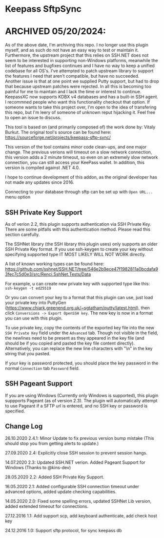 Keepass SftpSync
================

ARCHIVED 05/20/2024:
====================
As of the above date, I'm archiving this repo.  I no longer use this plugin myself, and as such do not have an easy way to test or maintain it.
Furthermore, the upstream project that this relies on SSH.NET does not seem to be interested in supporting non-Windows platforms, meanwhile the list of features and bugfixes continues
and I have no way to keep a unified codebase for all OS's.  I've attempted to patch upstream library to support the features I need that aren't compatible, but have no succeeded.  
Another issue is that at one point we supplied Putty support, but had to drop that because upstream patches were rejected.  In all this is becoming too painful for me to maintain
and I lack the time or interest to continue.  KeepassXC now supports KDBX v4 databases and has a built-in SSH agent.  I recommned people who want this functionality checkout that option.
If someone wants to take this project over, I'm open to the idea of transfering this repo, but I'm leery of someone of unknown reput hijacking it.  Feel free to open an issue to discuss.


This tool is based on (and primarily composed of) the work done by: Vitaly Burkut.
The original tool's source can be found here: https://sourceforge.net/projects/keepass-sftp-sync/

This version of the tool contains minor code clean-ups, and one major change.
The previous verions will timeout on a slow network connection, this version adds a 2 minute timeout, so even on an extremely slow network connection, you can still access your KeePass wallet.
In addition, this version is compiled against .NET 4.0.

I hope to continue development of this addon, as the original developer has not made any updates since 2016.

Connecting to your database through sftp can be set up with `Open URL...` menu option

SSH Private Key Support
-----------------------

As of verion 2.2, this plugin supports authentication via SSH Private Key. There are some pitfalls with this authentication method. Please read this section carefully.

The SSHNet library (the SSH library this plugin uses) only supports an older SSH Private Key format.  If you use ssh-keygen to create your key without specifying supported type IT MOST LIKELY WILL NOT WORK directly.

A list of known working types can be found here: https://github.com/sshnet/SSH.NET/tree/546e2b9ece47f1982811a0bcdafa93fec7c5d0e3/src/Renci.SshNet.Tests/Data

For example, u can create new private key with supported type like this: 
`ssh-keygen -t ed25519`

Or you can convert your key to a format that this plugin can use, just load your private key into PuttyGen (https://www.chiark.greenend.org.uk/~sgtatham/putty/latest.html), then click `Conversions -> Export OpenSSH key`. The new key is now in a format you can use with this plugin.

To use private key, copy the contents of the exported key file into the new `SSH Private Key` field under the `Advanced` tab. Though not visible in the field, the newlines need to be present as they appeared in the key file (and should be if you copied and pasted the key file content directly).  Alternatively, you can replace the new line characters with "\n" in the key string that you pasted.  

If your key is password protected, you should place the key password in the normal `Connection` tab `Password` field. 

SSH Pageant Support
-------------------

If you are using Windows (Currently only Windows is supported), this plugin suppports Pageant (as of version 2.3). The plugin will automatically attempt to use Pageant if a SFTP url is entered, and no SSH key or password is specified.

Change Log
--------------
26.10.2020  2.4.1: Minor Update to fix previous version bump mistake (This should stop you from getting alerts to update.)

27.09.2020  2.4: Explicitly close SSH session to prevent session hangs. 

14.07.2020  2.3: Updated SSH.NET verion.  Added Pageant Support for Windows (Thanks to @kins-dev)

28.05.2020	2.2: Added SSH Private Key Support.

16.05.2020  2.1: Added configurable SSH connection timeout under advanced options, added update checking capabilities.

14.05.2020  2.0: Fixed some spelling errors, updated SSHNet Lib version, added extended timeout for connections.

27.12.2016  1.1: Add support scp, add keyboard authenticate, add check host key

24.12.2016  1.0: Support sftp protocol, for sync keepass db
